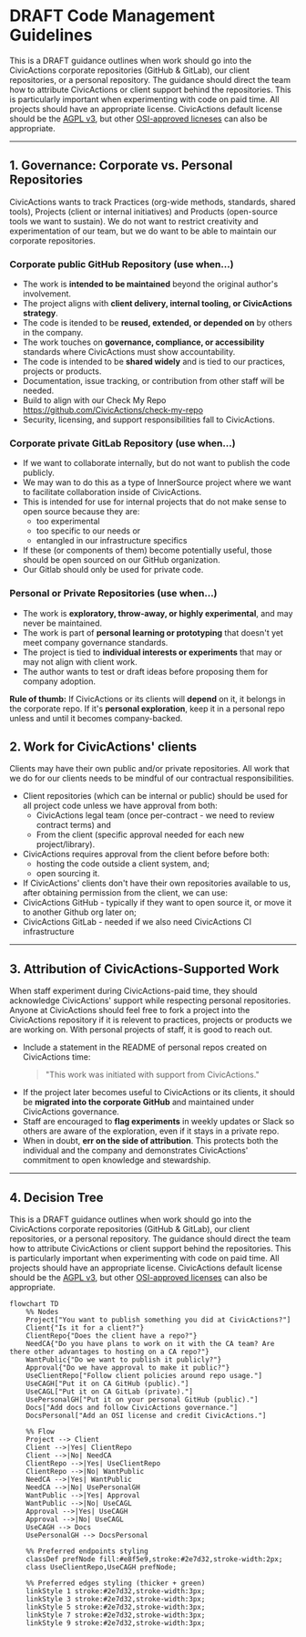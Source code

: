 # DRAFT Code Management Guidelines

This is a DRAFT guidance outlines when work should go into the CivicActions corporate repositories (GitHub & GitLab), our client repositories, or a personal repository. The guidance should direct the team how to attribute CivicActions or client support behind the repositories. This is particularly important when experimenting with code on paid time. All projects should have an appropriate license. CivicActions default license should be the [AGPL v3](https://opensource.org/license/agpl-v3), but other [OSI-approved licneses](https://opensource.org/licenses) can also be appropriate.

---

## 1. Governance: Corporate vs. Personal Repositories

CivicActions wants to track Practices (org-wide methods, standards, shared tools), Projects (client or internal initiatives) and Products (open-source tools we want to sustain). We do not want to restrict creativity and experimentation of our team, but we do want to be able to maintain our corporate repositories.

### Corporate public GitHub Repository (use when…)

- The work is **intended to be maintained** beyond the original author's involvement.
- The project aligns with **client delivery, internal tooling, or CivicActions strategy**.
- The code is itended to be **reused, extended, or depended on** by others in the company.
- The work touches on **governance, compliance, or accessibility** standards where CivicActions must show accountability.
- The code is intended to be **shared widely** and is tied to our practices, projects or products.
- Documentation, issue tracking, or contribution from other staff will be needed.
- Build to align with our Check My Repo https://github.com/CivicActions/check-my-repo
- Security, licensing, and support responsibilities fall to CivicActions.

### Corporate private GitLab Repository (use when…)

- If we want to collaborate internally, but do not want to publish the code publicly.
- We may wan to do this as a type of InnerSource project where we want to facilitate collaboration inside of CivicActions.
- This is intended for use for internal projects that do not make sense to open source because they are:
    - too experimental
    - too specific to our needs or
    - entangled in our infrastructure specifics
- If these (or components of them) become potentially useful, those should be open sourced on our GitHub organization.
- Our Gitlab should only be used for private code.

### Personal or Private Repositories (use when…)

- The work is **exploratory, throw-away, or highly experimental**, and may never be maintained.
- The work is part of **personal learning or prototyping** that doesn't yet meet company governance standards.
- The project is tied to **individual interests or experiments** that may or may not align with client work.
- The author wants to test or draft ideas before proposing them for company adoption.

**Rule of thumb:** If CivicActions or its clients will **depend** on it, it belongs in the corporate repo. If it's **personal exploration**, keep it in a personal repo unless and until it becomes company-backed.

## 2. Work for CivicActions' clients

Clients may have their own public and/or private repositories. All work that we do for our clients needs to be mindful of our contractual responsibilities.

- Client repositories (which can be internal or public) should be used for all project code unless we have approval from both:
    - CivicActions legal team (once per-contract - we need to review contract terms) and
    - From the client (specific approval needed for each new project/library).
- CivicActions requires approval from the client before before both:
    - hosting the code outside a client system, and;
    - open sourcing it.
- If CivicActions' clients don't have their own repositories available to us, after obtaining permission from the client, we can use:
- CivicActions GitHub - typically if they want to open source it, or move it to another Github org later on;
- CivicActions GitLab - needed if we also need CivicActions CI infrastructure

---

## 3. Attribution of CivicActions-Supported Work

When staff experiment during CivicActions-paid time, they should acknowledge CivicActions' support while respecting personal repositories. Anyone at CivicActions should feel free to fork a project into the CivicActions repository if it is relevent to practices, projects or products we are working on. With personal projects of staff, it is good to reach out.

- Include a statement in the README of personal repos created on CivicActions time:
    > "This work was initiated with support from CivicActions."
- If the project later becomes useful to CivicActions or its clients, it should be **migrated into the corporate GitHub** and maintained under CivicActions governance.
- Staff are encouraged to **flag experiments** in weekly updates or Slack so others are aware of the exploration, even if it stays in a private repo.
- When in doubt, **err on the side of attribution**. This protects both the individual and the company and demonstrates CivicActions' commitment to open knowledge and stewardship.

---

## 4. Decision Tree

This is a DRAFT guidance outlines when work should go into the CivicActions corporate repositories (GitHub & GitLab), our client repositories, or a personal repository. The guidance should direct the team how to attribute CivicActions or client support behind the repositories. This is particularly important when experimenting with code on paid time. All projects should have an appropriate license. CivicActions default license should be the [AGPL v3](https://opensource.org/license/agpl-v3), but other [OSI-approved licenses](https://opensource.org/licenses) can also be appropriate.

```mermaid
flowchart TD
    %% Nodes
    Project["You want to publish something you did at CivicActions?"]
    Client{"Is it for a client?"}
    ClientRepo{"Does the client have a repo?"}
    NeedCA{"Do you have plans to work on it with the CA team? Are there other advantages to hosting on a CA repo?"}
    WantPublic{"Do we want to publish it publicly?"}
    Approval{"Do we have approval to make it public?"}
    UseClientRepo["Follow client policies around repo usage."]
    UseCAGH["Put it on CA GitHub (public)."]
    UseCAGL["Put it on CA GitLab (private)."]
    UsePersonalGH["Put it on your personal GitHub (public)."]
    Docs["Add docs and follow CivicActions governance."]
    DocsPersonal["Add an OSI license and credit CivicActions."]

    %% Flow
    Project --> Client
    Client -->|Yes| ClientRepo
    Client -->|No| NeedCA
    ClientRepo -->|Yes| UseClientRepo
    ClientRepo -->|No| WantPublic
    NeedCA -->|Yes| WantPublic
    NeedCA -->|No| UsePersonalGH
    WantPublic -->|Yes| Approval
    WantPublic -->|No| UseCAGL
    Approval -->|Yes| UseCAGH
    Approval -->|No| UseCAGL
    UseCAGH --> Docs
    UsePersonalGH --> DocsPersonal

    %% Preferred endpoints styling
    classDef prefNode fill:#e8f5e9,stroke:#2e7d32,stroke-width:2px;
    class UseClientRepo,UseCAGH prefNode;

    %% Preferred edges styling (thicker + green)
    linkStyle 1 stroke:#2e7d32,stroke-width:3px;
    linkStyle 3 stroke:#2e7d32,stroke-width:3px;
    linkStyle 5 stroke:#2e7d32,stroke-width:3px;
    linkStyle 7 stroke:#2e7d32,stroke-width:3px;
    linkStyle 9 stroke:#2e7d32,stroke-width:3px;

```
